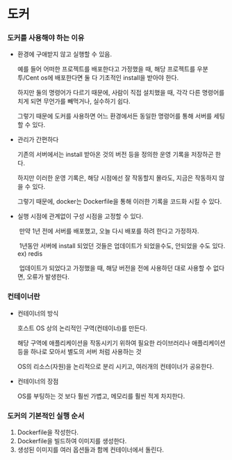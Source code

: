 # 도커

### 도커를 사용해야 하는 이유

- 환경에 구애받지 않고 실행할 수 있음.

  예를 들어 어떠한 프로젝트를 배포한다고 가정했을 때, 해당 프로젝트를 우분투/Cent os에 배포한다면 둘 다 기초적인 install을 받아야 한다.

  하지만 둘의 명령어가 다르기 때문에, 사람이 직접 설치했을 때, 각각 다른 명령어를 치게 되면 무언가를 빼먹거나, 실수하기 쉽다.

  그렇기 때문에 도커를 사용하면 어느 환경에서든 동일한 명령어를 통해 서버를 세팅할 수 있다.

- 관리가 간편하다

  기존의 서버에서는 install 받아온 것의 버전 등을 정의한 운영 기록을 저장하곤 한다.

  하지만 이러한 운영 기록은, 해당 시점에선 잘 작동할지 몰라도, 지금은 작동하지 않을 수 있다.

  그렇기 때문에, docker는 Dockerfile을 통해 이러한 기록을 코드화 시킬 수 있다.

- 실행 시점에 관계없이 구성 시점을 고정할 수 있다.

  ​	만약 1년 전에 서버를 배포했고, 오늘 다시 배포를 하려 한다고 가정하자.

  ​	1년동안 서버에 install 되었던 것들은 업데이트가 되었을수도, 안되었을 수도 있다. ex) redis

  ​	업데이트가 되었다고 가정했을 때, 해당 버전을 전에 사용하던 대로 사용할 수 없다면, 오류가 발생한다.

### 컨테이너란

- 컨테이너의 방식

  호스트 OS  상의 논리적인 구역(컨테이너)를 만든다.

  해당 구역에 애플리케이션을 작동시키기 위하여 필요한 라이브러리나 애플리케이션등을 하나로 모아서 별도의 서버 처럼 사용하는 것

  OS의 리소스(자원)을 논리적으로 분리 시키고, 여러개의 컨테이너가 공유한다.

- 컨테이너의 장점

  OS를 부팅하는 것 보다 훨씬 가볍고, 메모리를 훨씬 적게 차지한다.

### 도커의 기본적인 실행 순서

1. Dockerfile을 작성한다.
2. Dockerfile을 빌드하여 이미지를 생성한다.
3. 생성된 이미지를 여러 옵션들과 함께 컨테이너에서 돌린다.